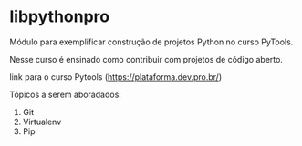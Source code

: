 # libpythonpro
Módulo para exemplificar construção de projetos Python no curso PyTools.

Nesse curso é ensinado como contribuir com projetos de código aberto.

link para o curso Pytools (https://plataforma.dev.pro.br/)

Tópicos a serem aboradados:
 1. Git
 2. Virtualenv
 3. Pip
